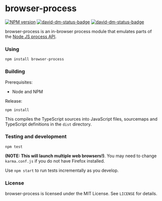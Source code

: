 browser-process
=========

[![NPM version](https://badge.fury.io/js/browser-process.svg)](http://badge.fury.io/js/browser-process)
[![david-dm-status-badge](https://david-dm.org/wjordan/browser-process.svg)](https://david-dm.org/wjordan/browser-process#info=dependencies&view=table)
[![david-dm-status-badge](https://david-dm.org/wjordan/browser-process/dev-status.svg)](https://david-dm.org/wjordan/browser-process#info=devDependencies&view=table)

browser-process is an in-browser process module that emulates parts of the [Node JS process API](https://nodejs.org/docs/v0.10.0/api/process.html).

### Using

```
npm install browser-process
```

### Building

Prerequisites:

* Node and NPM

Release:
```
npm install
```

This compiles the TypeScript sources into JavaScript files, sourcemaps and TypeScript definitions in the `dist` directory.

### Testing and development

```
npm test
```

**(NOTE: This will launch multiple web browsers!)**. You may need to change `karma.conf.js` if you do not have Firefox installed.

Use `npm start` to run tests incrementally as you develop.

### License

browser-process is licensed under the MIT License. See `LICENSE` for details.
